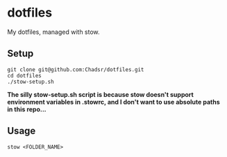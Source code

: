 # dotfiles
My dotfiles, managed with stow.

## Setup
```
git clone git@github.com:Chadsr/dotfiles.git
cd dotfiles
./stow-setup.sh
```

**The silly stow-setup.sh script is because stow doesn't support environment variables in .stowrc, and I don't want to use absolute paths in this repo...**

## Usage
```
stow <FOLDER_NAME>
```
